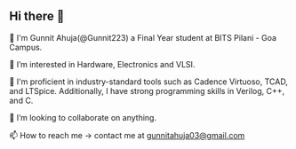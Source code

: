 ## Hi there 👋
🌱 I'm Gunnit Ahuja(@Gunnit223) a Final Year student at BITS Pilani - Goa  Campus.  

👀 I’m interested in Hardware, Electronics and VLSI.  

🔭 I'm proficient in industry-standard tools such as Cadence Virtuoso, TCAD, and LTSpice. Additionally, I have strong programming skills in Verilog, C++, and C.  

💞️ I’m looking to collaborate on anything.  

📫 How to reach me -> contact me at gunnitahuja03@gmail.com


